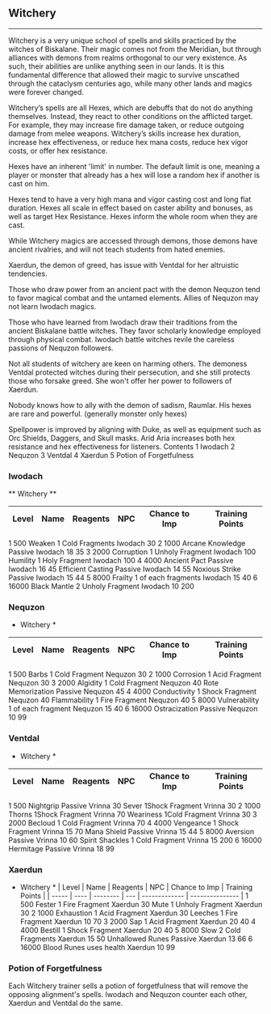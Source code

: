 ## Witchery

---

Witchery is a very unique school of spells and skills practiced by the witches of Biskalane. Their magic comes not from the Meridian, but through alliances with demons from realms orthogonal to our very existence. As such, their abilities are unlike anything seen in our lands. It is this fundamental difference that allowed their magic to survive unscathed through the cataclysm centuries ago, while many other lands and magics were forever changed.

Witchery’s spells are all Hexes, which are debuffs that do not do anything themselves. Instead, they react to other conditions on the afflicted target. For example, they may increase fire damage taken, or reduce outgoing damage from melee weapons. Witchery’s skills increase hex duration, increase hex effectiveness, or reduce hex mana costs, reduce hex vigor costs, or offer hex resistance.

Hexes have an inherent 'limit' in number. The default limit is one, meaning a player or monster that already has a hex will lose a random hex if another is cast on him.

Hexes tend to have a very high mana and vigor casting cost and long flat duration. Hexes all scale in effect based on caster ability and bonuses, as well as target Hex Resistance. Hexes inform the whole room when they are cast.

While Witchery magics are accessed through demons, those demons have ancient rivalries, and will not teach students from hated enemies.

Xaerdun, the demon of greed, has issue with Ventdal for her altruistic tendencies.

Those who draw power from an ancient pact with the demon Nequzon tend to favor magical combat and the untamed elements. Allies of Nequzon may not learn Iwodach magics.

Those who have learned from Iwodach draw their traditions from the ancient Biskalane battle witches. They favor scholarly knowledge employed through physical combat. Iwodach battle witches revile the careless passions of Nequzon followers.

Not all students of witchery are keen on harming others. The demoness Ventdal protected witches during their persecution, and she still protects those who forsake greed. She won't offer her power to followers of Xaerdun.

Nobody knows how to ally with the demon of sadism, Raumlar. His hexes are rare and powerful. (generally monster only hexes)

Spellpower is improved by aligning with Duke, as well as equipment such as Orc Shields, Daggers, and Skull masks. Arid Aria increases both hex resistance and hex effectiveness for listeners.
Contents
1 Iwodach
2 Nequzon
3 Ventdal
4 Xaerdun
5 Potion of Forgetfulness

### Iwodach
** Witchery **

| Level | Name | Reagents | NPC | Chance to Imp | Training Points |
| ----- | ---- | -------- | --- | ------------- | --------------- |
1	500	Weaken	1 Cold Fragments	Iwodach		30
2	1000	Arcane Knowledge	Passive	Iwodach	18	35
3	2000	Corruption	1 Unholy Fragment	Iwodach		100
Humility	1 Holy Fragment	Iwodach		100
4	4000	Ancient Pact	Passive	Iwodach	16	45
Efficient Casting	Passive	Iwodach	14	55
Noxious Strike	Passive	Iwodach	15	44
5	8000	Frailty	1 of each fragments	Iwodach	15	40
6	16000	Black Mantle	2 Unholy Fragment	Iwodach	10	200

### Nequzon
* Witchery *

| Level | Name | Reagents | NPC | Chance to Imp | Training Points |
| ----- | ---- | -------- | --- | ------------- | --------------- |
1	500	Barbs	1 Cold Fragment	Nequzon		30
2	1000	Corrosion	1 Acid Fragment	Nequzon		30
3	2000	Algidity	1 Cold Fragment	Nequzon		40
Rote Memorization	Passive	Nequzon		45
4	4000	Conductivity	1 Shock Fragment	Nequzon		40
Flammability	1 Fire Fragment	Nequzon		40
5	8000	Vulnerability	1 of each fragment	Nequzon	15	40
6	16000	Ostracization	Passive	Nequzon	10	99

### Ventdal
* Witchery *

| Level | Name | Reagents | NPC | Chance to Imp | Training Points |
| ----- | ---- | -------- | --- | ------------- | --------------- |
1	500	Nightgrip	Passive	Vrinna		30
Sever	1Shock Fragment	Vrinna		30
2	1000	Thorns	1Shock Fragment	Vrinna		70
Weariness	1Cold Fragment	Vrinna		30
3	2000	Becloud	1 Cold Fragment	Vrinna		70
4	4000	Vengeance	1 Shock Fragment	Vrinna	15	70
Mana Shield	Passive	Vrinna	15	44
5	8000	Aversion	Passive	Vrinna	10	60
Spirit Shackles	1 Cold Fragment	Vrinna	15	200
6	16000	Hermitage	Passive	Vrinna	18	99

### Xaerdun
* Witchery *
| Level | Name | Reagents | NPC | Chance to Imp | Training Points |
| ----- | ---- | -------- | --- | ------------- | --------------- |
1	500	Fester	1 Fire Fragment	Xaerdun		30
Mute	1 Unholy Fragment	Xaerdun		30
2	1000	Exhaustion	1 Acid Fragment	Xaerdun		30
Leeches	1 Fire Fragment	Xaerdun	10	70
3	2000	Sap	1 Acid Fragment	Xaerdun	20	40
4	4000	Bestill	1 Shock Fragment	Xaerdun	20	40
5	8000	Slow	2 Cold Fragments	Xaerdun	15	50
Unhallowed Runes	Passive	Xaerdun	13	66
6	16000	Blood Runes	uses health	Xaerdun	10	99

### Potion of Forgetfulness
Each Witchery trainer sells a potion of forgetfulness that will remove the opposing alignment's spells. Iwodach and Nequzon counter each other, Xaerdun and Ventdal do the same.